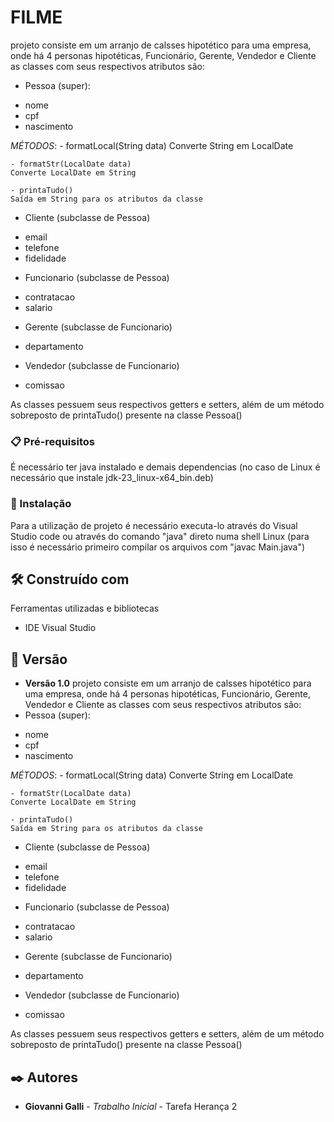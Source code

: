 # FILME

projeto consiste em um arranjo de calsses hipotético para uma empresa, onde há 4 personas hipotéticas, Funcionário, Gerente, Vendedor e Cliente as classes com seus respectivos atributos são:
* Pessoa (super):
 - nome
 - cpf
 - nascimento

 *MÉTODOS*: 
    - formatLocal(String data)
    Converte String em LocalDate

    - formatStr(LocalDate data)
    Converte LocalDate em String

    - printaTudo()
    Saída em String para os atributos da classe

* Cliente (subclasse de Pessoa)
 - email
 - telefone
 - fidelidade

* Funcionario (subclasse de Pessoa)
 - contratacao
 - salario

* Gerente (subclasse de Funcionario)
 - departamento

* Vendedor (subclasse de Funcionario)
 - comissao

As classes pessuem seus respectivos getters e setters, além de um método sobreposto de printaTudo() presente na classe Pessoa()

### 📋 Pré-requisitos

É necessário ter java instalado e demais dependencias (no caso de Linux é necessário que instale jdk-23_linux-x64_bin.deb)

### 🔧 Instalação

Para a utilização de projeto é necessário executa-lo através do Visual Studio code ou através do comando "java" direto numa shell Linux (para isso é necessário primeiro compilar os arquivos com "javac Main.java")

## 🛠️ Construído com

Ferramentas utilizadas e bibliotecas

* IDE Visual Studio

## 📌 Versão

* **Versão 1.0** projeto consiste em um arranjo de calsses hipotético para uma empresa, onde há 4 personas hipotéticas, Funcionário, Gerente, Vendedor e Cliente as classes com seus respectivos atributos são:
* Pessoa (super):
 - nome
 - cpf
 - nascimento

 *MÉTODOS*: 
    - formatLocal(String data)
    Converte String em LocalDate

    - formatStr(LocalDate data)
    Converte LocalDate em String

    - printaTudo()
    Saída em String para os atributos da classe

* Cliente (subclasse de Pessoa)
 - email
 - telefone
 - fidelidade

* Funcionario (subclasse de Pessoa)
 - contratacao
 - salario

* Gerente (subclasse de Funcionario)
 - departamento

* Vendedor (subclasse de Funcionario)
 - comissao

As classes pessuem seus respectivos getters e setters, além de um método sobreposto de printaTudo() presente na classe Pessoa()

## ✒️ Autores

* **Giovanni Galli** - *Trabalho Inicial* - Tarefa Herança 2

